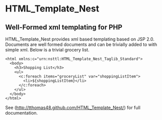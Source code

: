 HTML_Template_Nest
==================
Well-Formed xml templating for PHP
----------------------------------

HTML_Template_Nest provides xml based templating based on JSP 2.0. Documents are well formed documents and can be trivially added to with simple xml. Below is a trivial grocery list.

    <html xmlns:c="urn:nsttl:HTML_Template_Nest_Taglib_Standard">
      <body>
        <h3>Shopping List</h3>
        <ul>
          <c:foreach items="groceryList" var="shoppingListItem">
            <li>${shoppingListItem}</li>
          </c:foreach>
        </ul>
      </body>
    </html>

See (http://tthomas48.github.com/HTML_Template_Nest/) for full documentation. 
